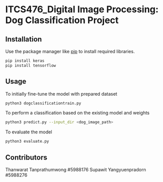 # ITCS476_Digital Image Processing: Dog Classification Project

## Installation

Use the package manager like [pip](https://pip.pypa.io/en/stable/) to install required libraries.

```bash
pip install keras
pip install tensorflow
```

## Usage

To initially fine-tune the model with prepared dataset

```bash
python3 dogclassificationtrain.py
```

To perform a classification based on the existing model and weights

```bash
python3 predict.py --input_dir <dog_image_path>
```

To evaluate the model

```bash
python3 evaluate.py
```

## Contributors

Thanwarat Tanprathumwong #5988176
Supawit Yangyuenpradorn #5988276